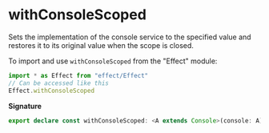 # withConsoleScoped

Sets the implementation of the console service to the specified value and
restores it to its original value when the scope is closed.

To import and use `withConsoleScoped` from the "Effect" module:

```ts
import * as Effect from "effect/Effect"
// Can be accessed like this
Effect.withConsoleScoped
```

**Signature**

```ts
export declare const withConsoleScoped: <A extends Console>(console: A) => Effect<void, never, Scope.Scope>
```
